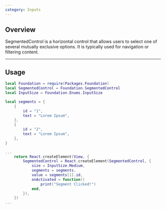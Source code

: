 ```yaml
---
category: Inputs
---
```


## Overview

SegmentedControl is a horizontal control that allows users to select one of several mutually exclusive options. It is typically used for navigation or filtering content.

---

## Usage

```lua
local Foundation = require(Packages.Foundation)
local SegmentedControl = Foundation.SegmentedControl
local InputSize = Foundation.Enums.InputSize

local segments = {
	{
		id = "1",
		text = "Lorem Ipsum",
	},
	{
		id = "2",
		text = "Lorem Ipsum",
	},
}

...
	return React.createElement(View, {
		SegmentedControl = React.createElement(SegmentedControl, {
			size = InputSize.Medium,
			segments = segments,
			value = segments[1].id,
			onActivated = function()
				print("Segment Clicked!")
			end,
		}),
	})
...
```
